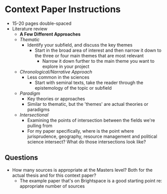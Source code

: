 # Context Paper Instructions
- 15-20 pages double-spaced
- Literature review
  - **A Few Different Approaches**
  - *Thematic*
    - Identify your subfield, and discuss the key themes
    	- Start in the broad area of interest and then narrow it down to the three or four main themes that are most relevant
    		-  Narrow it down further to the main theme you want to explore in your project
  - *Chronological/Narrative Approach*
    - Less common in the sciences
      - Start with seminal texts, take the reader through the epistemology of the topic or subfield
  - *Paradigm*
    - Key theories or approaches
    - Similar to thematic, but the 'themes' are actual theories or paradigms
  - *Intersectional*
    - Examining the points of intersection between the fields we're pulling from
    - For my paper specifically, where is the point where jurisprudence, geography, resource management and political science intersect? What do those intersections look like?
## Questions
- How many sources is appropriate at the Masters level? Both for the actual thesis and for this context paper?
  - The example paper that's on Brightspace is a good starting point re: appropriate number of sources
